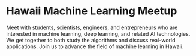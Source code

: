 # Hawaii Machine Learning Meetup

Meet with students, scientists, engineers, and entrepreneurs who are interested in machine learning, deep learning, and related AI technologies. We get together to both study the algorithms and discuss real-world applications. Join us to advance the field of machine learning in Hawaii.